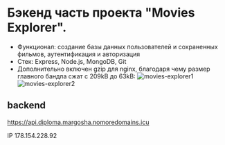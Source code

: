 
# Бэкенд часть проекта "Movies Explorer".
* Функционал: создание базы данных пользователей и сохраненных фильмов, аутентификация и авторизация
* Стек: Express, Node.js, MongoDB, Git
* Дополнительно включен gzip для nginx, благодаря чему размер главного бандла сжат с 209kB до 63kB:
![movies-explorer1](https://user-images.githubusercontent.com/99093433/216055898-1dfdad01-929b-4a59-a29e-db20a973c4ee.jpg)
![movies-explorer2](https://user-images.githubusercontent.com/99093433/216055921-7a08374e-8cb7-4b3f-b776-e6599bb28c9c.jpg)


## backend
https://api.diploma.margosha.nomoredomains.icu

IP 178.154.228.92
